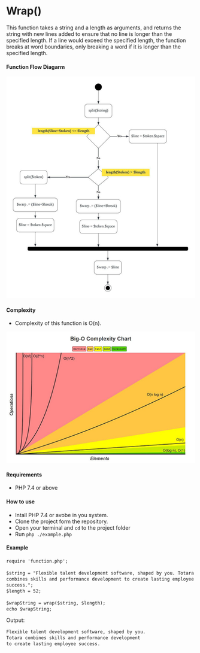# Wrap() 

This function takes a string and a length as arguments, and returns the string with new lines added to ensure
that no line is longer than the specified length. If a line would exceed the specified length, the function breaks at word
boundaries, only breaking a word if it is longer than the specified length.

#### Function Flow Diagarm
![flow-diagarm](https://github.com/RavinduThaveesha/wrap-words/blob/main/flow-diagram.jpg)

#### Complexity
- Complexity of this function is O(n).

![big-o](https://github.com/RavinduThaveesha/wrap-words/blob/main/big-o.jpg)

#### Requirements
- PHP 7.4 or above

#### How to use
- Intall PHP 7.4 or avobe in you system.
- Clone the project form the repository.
- Open your terminal and `cd` to the project folder
- Run `php ./example.php`

#### Example
```
require 'function.php';

$string = "Flexible talent development software, shaped by you. Totara combines skills and performance development to create lasting employee success.";
$length = 52;

$wrapString = wrap($string, $length);
echo $wrapString;
```

Output:
```
Flexible talent development software, shaped by you.
Totara combines skills and performance development
to create lasting employee success.
```




